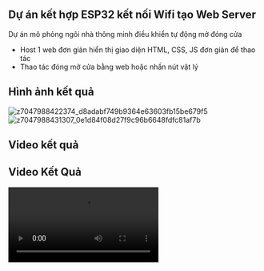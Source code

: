 ## Dự án kết hợp ESP32 kết nối Wifi tạo Web Server
Dự án mô phỏng ngôi nhà thông minh điều khiển tự động mở đóng cửa
- Host 1 web đơn giản hiển thị giao diện HTML, CSS, JS đơn giản để thao tác
- Thao tác đóng mở cửa bằng web hoặc nhấn nút vật lý
## Hình ảnh kết quả
![z7047988422374_d8adabf749b9364e63603fb15be679f5](https://github.com/user-attachments/assets/c8914299-c2c2-4b26-8fb0-8e3cd1b07349)
![z7047988431307_0e1d84f08d27f9c96b6648fdfc81af7b](https://github.com/user-attachments/assets/ab0bed47-0080-464e-a1e8-8593fa8d6689)
## Video kết quả
## Video Kết Quả

<video src="https://drive.google.com/file/d/1rs4GmLUvJcaIDwjhBnTvRebTb_WwTuZf/view?usp=drive_link" controls>
    Trình duyệt của bạn không hỗ trợ thẻ video.
</video>
